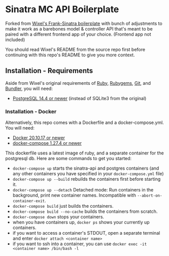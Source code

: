 # Sinatra MC API Boilerplate

Forked from [Wixel's Frank-Sinatra boilerplate](https://github.com/Wixel/Frank-Sinatra) with bunch of adjustments to make it work as a barebones model & controller API that's meant to be paired with a different frontend app of your choice. (Frontend app not included)

You should read Wixel's README from the source repo first before continuing with this repo's README to give you more context.

## Installation - Requirements

Aside from Wixel's original requirements of [Ruby](http://www.ruby-lang.org/), [Rubygems](http://rubygems.org/), [Git](http://git-scm.com/), and [Bundler](http://rubygems.org/gems/bundler), you will need:
  * [PostgreSQL 14.4 or newer](https://www.digitalocean.com/community/tutorials/how-to-install-postgresql-on-ubuntu-20-04-quickstart) (instead of SQLite3 from the original)




### Installation - Docker

Alternatively, this repo comes with a Dockerfile and a docker-compose.yml. You will need:
  * [Docker 20.10.17 or newer](https://www.digitalocean.com/community/tutorials/how-to-install-and-use-docker-on-ubuntu-20-04)
  * [docker-compose 1.27.4 or newer](https://www.digitalocean.com/community/tutorials/how-to-install-and-use-docker-compose-on-ubuntu-20-04)

This dockerfile uses a latest image of ruby, and a separate container for the postgresql db. Here are some commands to get you started:

  * `docker-compose up` starts the sinatra-api and postgres containers (and any other containers you have specified in your `docker-compose.yml` file)
  * `docker-compose up --build` rebuilds the containers first before starting it.
  * `docker-compose up --detach` Detached mode: Run containers in the background, print new container names. Incompatible with `--abort-on-container-exit`.
  * `docker-compose build` just builds the containers.
  * `docker-compose build --no-cache` builds the containers from scratch.
  * `docker-compose down` stops your containers.
  * when you have containers up, `docker ps` shows your currently up containers.
  * if you want to access a container's STDOUT, open a separate terminal and enter `docker attach <container name>`
  * if you want to ssh into a container, you can use `docker exec -it <container name> /bin/bash -l`